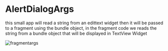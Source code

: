 # AlertDialogArgs
this small app will read a string from an edittext widget then it will be passed to a fragment using the bundle object, in the fragment code we reads the string from a bundle object that will be displayed in TextView Widget

![fragmentargs](https://cloud.githubusercontent.com/assets/18563891/14874227/a0cbe0fc-0c99-11e6-8740-ae07c44debd7.png)
